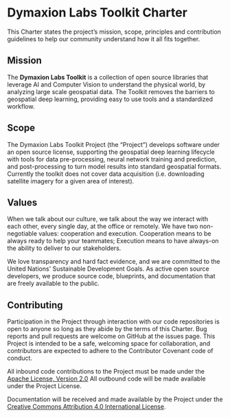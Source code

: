 # Dymaxion Labs Toolkit Charter

This Charter states the project’s mission, scope, principles and contribution guidelines to help our community understand how it all fits together. 

## Mission

The **Dymaxion Labs Toolkit** is a collection of open source libraries that leverage AI and Computer Vision to understand the physical world, by analyzing large scale geospatial data. The Toolkit removes the barriers to geospatial deep learning, providing easy to use tools and a standardized workflow.  

## Scope

The Dymaxion Labs Toolkit Project (the “Project”) develops software under an open source license, supporting the geospatial deep learning lifecycle with tools for data pre-processing, neural network training and prediction, and post-processing to turn model results into standard geospatial formats. Currently the toolkit does not cover data acquisition (i.e. downloading satellite imagery for a given area of interest). 

## Values

When we talk about our culture, we talk about the way we interact with each other, every single day, at the office or remotely. We have two non-negotiable values: cooperation and execution. Cooperation means to be always ready to help your teammates; Execution means to have always-on the ability to deliver to our stakeholders.

We love transparency and hard fact evidence, and we are committed to the United Nations' Sustainable Development Goals. As active open source developers, we produce source code, blueprints, and documentation that are freely available to the public.

## Contributing

Participation in the Project through interaction with our code repositories is open to anyone so long as they abide by the terms of this Charter. Bug reports and pull requests are welcome on GitHub at the issues page. This Project is intended to be a safe, welcoming space for collaboration, and contributors are expected to adhere to the Contributor Covenant code of conduct.

All inbound code contributions to the Project must be made under the [Apache License, Version 2.0](https://www.apache.org/licenses/LICENSE-2.0) 
All outbound code will be made available under the Project License.

Documentation will be received and made available by the Project under the [Creative Commons Attribution 4.0 International License](http://creativecommons.org/licenses/by/4.0/).
